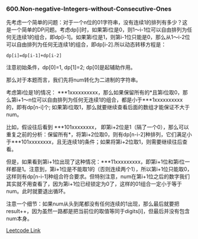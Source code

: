### 600.Non-negative-Integers-without-Consecutive-Ones

先考虑一个简单的问题：对于一个n位的01字符串，没有连续1的排列有多少？这是一个简单的DP问题。考虑dp[i]时，如果第i位是0，则1～i-1位可以自由排列为任何无连续1的组合，即dp[i-1]。如果第i位是1，则第i-1位只能是0，那么从1～i-2位可以自由排列为任何无连续1的组合，即dp[i-2].所以动态转移方程是：
```
dp[i]=dp[i-1]+dp[i-2]
```
注意初始条件，dp[0]=1, dp[1]=2; dp[0]是起辅助作用。

那么对于本题而言，我们先将num转化为二进制的字符串。

考虑第i位是1的情况： \***1xxxxxxxxxx，那么如果保留所有的\*且第i位取0，那么第i+1～n位可以自由排列为任何无连续1的组合，都是小于\***1xxxxxxxxxx的，即有dp[n-i]个; 如果第i位取1，那么就要继续查看后面的数组才能保证不大于num。

比如，假设往后看到 \***101xxxxxxxx， 即第i+2位是1（隔了一个0），那么可以重复之前的分析：保留所有\*，将第i+2位取0，则有dp[n-i-2]种排列，它们满足小于\***101xxxxxxxx，且无连续1的条件；如果将第i+2位取1，则需要继续往后查看。

但是，如果看到第i+1位出现了这种情况：\***11xxxxxxxxx，即第i+1位和第i位一样都是1。注意到，第i+1位是不能取1的（否则连续两个1），所以第i+1位只能取0，这样则有dp[n-i-1]种组合符合要求。但特别注意，num在第i+1位之后的数字我们其实就不用查看了，因为第i+1位已经锁定为0了，这样的01组合一定小于等于num。此时就要退出循环。

注意一个细节：如果num从头到尾都没有任何连续的1出现，那么最后就要把result++，因为虽然一路都是把当前位的取值等同于digits[i]，但最后并没有包含num本身。


[Leetcode Link](https://leetcode.com/problems/non-negative-integers-without-consecutive-ones)